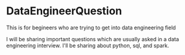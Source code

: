 # DataEngineerQuestion
This is for begineers who are trying to get into data engineering field

I will be sharing important questions which are usually asked in a data engineering interview.
I'll be sharing about python, sql, and spark.
